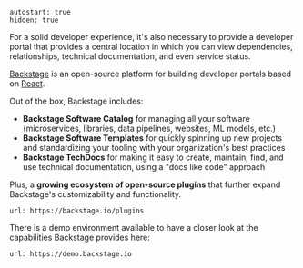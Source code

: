 ```terminal:interrupt
autostart: true
hidden: true
```
For a solid developer experience, it's also necessary to provide a developer portal that provides a central location in which you can view dependencies, relationships, technical documentation, and even service status.

[Backstage](https://backstage.io) is an open-source platform for building developer portals based on [React](https://react.dev).

Out of the box, Backstage includes:
- **Backstage Software Catalog** for managing all your software (microservices, libraries, data pipelines, websites, ML models, etc.)
- **Backstage Software Templates** for quickly spinning up new projects and standardizing your tooling with your organization's best practices
- **Backstage TechDocs** for making it easy to create, maintain, find, and use technical documentation, using a "docs like code" approach

Plus, a **growing ecosystem of open-source plugins** that further expand Backstage's customizability and functionality.
```dashboard:open-url
url: https://backstage.io/plugins
```

There is a demo environment available to have a closer look at the capabilities Backstage provides here:
```dashboard:open-url
url: https://demo.backstage.io
```

